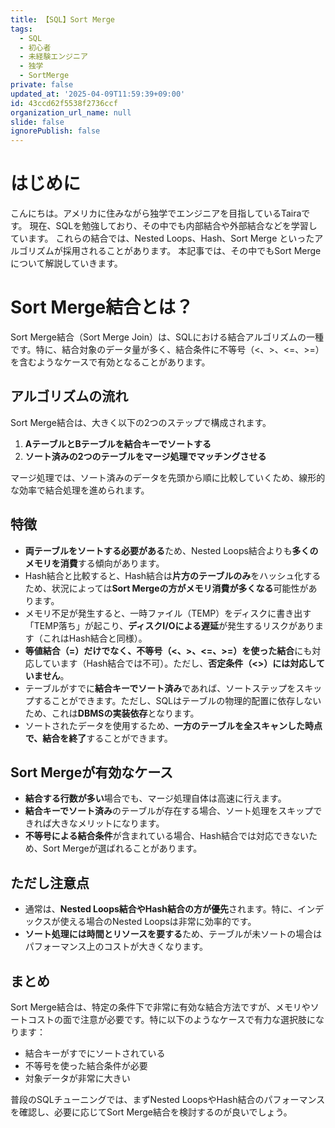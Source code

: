 ```yaml
---
title: 【SQL】Sort Merge
tags:
  - SQL
  - 初心者
  - 未経験エンジニア
  - 独学
  - SortMerge
private: false
updated_at: '2025-04-09T11:59:39+09:00'
id: 43ccd62f5538f2736ccf
organization_url_name: null
slide: false
ignorePublish: false
---
```

# はじめに

こんにちは。アメリカに住みながら独学でエンジニアを目指しているTairaです。
現在、SQLを勉強しており、その中でも内部結合や外部結合などを学習しています。
これらの結合では、Nested Loops、Hash、Sort Merge といったアルゴリズムが採用されることがあります。
本記事では、その中でもSort Mergeについて解説していきます。

# Sort Merge結合とは？

Sort Merge結合（Sort Merge Join）は、SQLにおける結合アルゴリズムの一種です。特に、結合対象のデータ量が多く、結合条件に不等号（<、>、<=、>=）を含むようなケースで有効となることがあります。

## アルゴリズムの流れ

Sort Merge結合は、大きく以下の2つのステップで構成されます。

1. **AテーブルとBテーブルを結合キーでソートする**
2. **ソート済みの2つのテーブルをマージ処理でマッチングさせる**

マージ処理では、ソート済みのデータを先頭から順に比較していくため、線形的な効率で結合処理を進められます。

## 特徴

- **両テーブルをソートする必要がある**ため、Nested Loops結合よりも**多くのメモリを消費**する傾向があります。
- Hash結合と比較すると、Hash結合は**片方のテーブルのみ**をハッシュ化するため、状況によっては**Sort Mergeの方がメモリ消費が多くなる**可能性があります。
- メモリ不足が発生すると、一時ファイル（TEMP）をディスクに書き出す「TEMP落ち」が起こり、**ディスクI/Oによる遅延**が発生するリスクがあります（これはHash結合と同様）。
- **等値結合（=）だけでなく、不等号（<、>、<=、>=）を使った結合**にも対応しています（Hash結合では不可）。ただし、**否定条件（<>）には対応していません**。
- テーブルがすでに**結合キーでソート済み**であれば、ソートステップをスキップすることができます。ただし、SQLはテーブルの物理的配置に依存しないため、これは**DBMSの実装依存**となります。
- ソートされたデータを使用するため、**一方のテーブルを全スキャンした時点で、結合を終了**することができます。

## Sort Mergeが有効なケース

- **結合する行数が多い**場合でも、マージ処理自体は高速に行えます。
- **結合キーでソート済み**のテーブルが存在する場合、ソート処理をスキップできれば大きなメリットになります。
- **不等号による結合条件**が含まれている場合、Hash結合では対応できないため、Sort Mergeが選ばれることがあります。

## ただし注意点

- 通常は、**Nested Loops結合やHash結合の方が優先**されます。特に、インデックスが使える場合のNested Loopsは非常に効率的です。
- **ソート処理には時間とリソースを要する**ため、テーブルが未ソートの場合はパフォーマンス上のコストが大きくなります。

## まとめ

Sort Merge結合は、特定の条件下で非常に有効な結合方法ですが、メモリやソートコストの面で注意が必要です。特に以下のようなケースで有力な選択肢になります：

- 結合キーがすでにソートされている
- 不等号を使った結合条件が必要
- 対象データが非常に大きい

普段のSQLチューニングでは、まずNested LoopsやHash結合のパフォーマンスを確認し、必要に応じてSort Merge結合を検討するのが良いでしょう。


